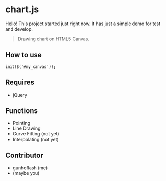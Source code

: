 chart.js
========

Hello! This project started just right now. It has just a simple demo for test and develop.
> Drawing chart on HTML5 Canvas.

How to use
----------
`init($('#my_canvas'));`

Requires
--------
* jQuery

Functions
---------
* Pointing
* Line Drawing
* Curve Fitting (not yet)
* Interpolating (not yet)

Contributor
---------
* gunhoflash (me)
* (maybe you)